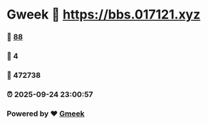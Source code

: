 # Gweek :link: https://bbs.017121.xyz 
### :page_facing_up: [88](https://bbs.017121.xyz/tag.html) 
### :speech_balloon: 4 
### :hibiscus: 472738 
### :alarm_clock: 2025-09-24 23:00:57 
### Powered by :heart: [Gmeek](https://github.com/Meekdai/Gmeek)
